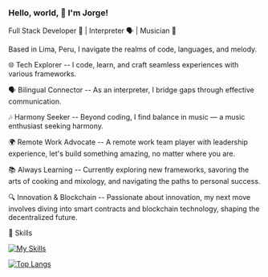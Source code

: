 ### Hello, world, 👋 I'm Jorge!

Full Stack Developer 🚀 | Interpreter 🗣️ | Musician 🎵

Based in Lima, Peru, I navigate the realms of code, languages, and melody.

🌐 Tech Explorer --
I code, learn, and craft seamless experiences with various frameworks.

🗣️ Bilingual Connector --
As an interpreter, I bridge gaps through effective communication.

🎶 Harmony Seeker --
Beyond coding, I find balance in music — a music enthusiast seeking harmony.

🌍 Remote Work Advocate --
A remote work team player with leadership experience, let's build something amazing, no matter where you are.

📚 Always Learning --
Currently exploring new frameworks, savoring the arts of cooking and mixology, and navigating the paths to personal success.

🔍 Innovation & Blockchain --
Passionate about innovation, my next move involves diving into smart contracts and blockchain technology, shaping the decentralized future.

💼 Skills

[![My Skills](https://skillicons.dev/icons?i=js,ts,html,css,emotion,tailwind,react,vite,svelte,go,ruby,rails,nestjs,postgresql,docker,jest,git,solidity,&perline=6)](https://skillicons.dev)

[![Top Langs](https://github-readme-stats.vercel.app/api/top-langs/?username=kamaqen&layout=compact&theme=transparent)](https://github.com/anuraghazra/github-readme-stats)

<!-- [![Readme Card](https://github-readme-stats.vercel.app/api/pin/?username=kamaqen&repo=JS-Fundamentals&theme=transparent)](https://github.com/Kamaqen/JS-Fundamentals)  -->           
